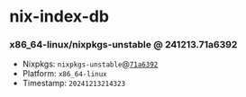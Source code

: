 # nix-index-db
### x86_64-linux/nixpkgs-unstable @ 241213.71a6392
- Nixpkgs: `nixpkgs-unstable`@[`71a6392`](https://github.com/NixOS/nixpkgs/commit/71a6392e367b08525ee710a93af2e80083b5b3e2)
- Platform: `x86_64-linux`
- Timestamp: `20241213214323`
